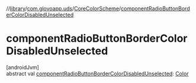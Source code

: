 //[library](../../../index.md)/[com.glovoapp.uds](../index.md)/[CoreColorScheme](index.md)/[componentRadioButtonBorderColorDisabledUnselected](component-radio-button-border-color-disabled-unselected.md)

# componentRadioButtonBorderColorDisabledUnselected

[androidJvm]\
abstract val [componentRadioButtonBorderColorDisabledUnselected](component-radio-button-border-color-disabled-unselected.md): [Color](https://developer.android.com/reference/kotlin/androidx/compose/ui/graphics/Color.html)
